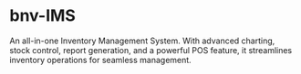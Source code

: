 # bnv-IMS
An all-in-one Inventory Management System. With advanced charting, stock control, report generation, and a powerful POS feature, it streamlines inventory operations for seamless management.
